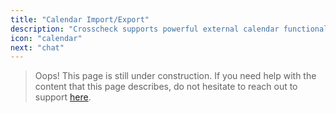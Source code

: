 ```yaml
---
title: "Calendar Import/Export"
description: "Crosscheck supports powerful external calendar functionality, learn how to import and sync calendar data."
icon: "calendar"
next: "chat"
---
```


> Oops! This page is still under construction. If you need help with the content that this page describes, do not hesitate to reach out to support [here](/support).
